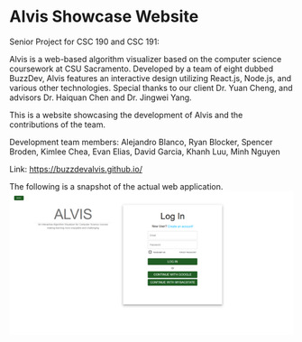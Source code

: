 # Alvis Showcase Website
Senior Project for CSC 190 and CSC 191:

Alvis is a web-based algorithm visualizer based on the computer science coursework at CSU Sacramento. Developed by a team 
of eight dubbed BuzzDev, Alvis features an interactive design utilizing React.js, Node.js, and various other technologies. 
Special thanks to our client Dr. Yuan Cheng, and advisors Dr. Haiquan Chen and Dr. Jingwei Yang.

This is a website showcasing the development of Alvis and the contributions of the team.

Development team members: Alejandro Blanco, Ryan Blocker, Spencer Broden, Kimlee Chea, Evan Elias, David Garcia, Khanh Luu,
Minh Nguyen

Link:
<https://buzzdevalvis.github.io/>

The following is a snapshot of the actual web application.
<img src="demo.png"/>
